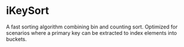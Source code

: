 # iKeySort
A fast sorting algorithm combining bin and counting sort. Optimized for scenarios where a primary key can be extracted to index elements into buckets.
